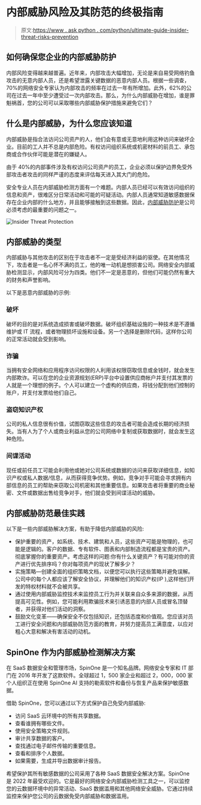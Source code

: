 # 内部威胁风险及其防范的终极指南

> 原文:[https://www . ask python . com/python/ultimate-guide-insider-threat-risks-prevention](https://www.askpython.com/python/ultimate-guide-insider-threat-risks-prevention)

## **如何确保您企业的内部威胁防护**

内部风险变得越来越普遍。近年来，内部攻击大幅增加，无论是来自易受网络钓鱼攻击的无意内部人员，还是希望泄露关键数据的恶意内部人员。根据一些调查，70%的网络安全专家认为内部攻击的频率在过去一年有所增加。此外，62%的公司在过去一年中至少遭受过一次内部攻击。那么，为什么内部威胁在增加，谁是罪魁祸首，您的公司可以采取哪些内部威胁保护措施来避免它们？

## **什么是内部威胁，为什么您应该知道**

内部威胁是指合法访问公司资产的人，他们会有意或无意地利用这种访问来破坏企业。目前的工人并不总是内部危险。有权访问组织系统或机密材料的前员工、承包商或合作伙伴可能是潜在的嫌疑人。

由于 40%的内部事件涉及有权访问公司资产的员工，企业必须以保护边界免受外部攻击者攻击的同样严谨的态度来评估每天进入其大门的危险。

安全专业人员在内部威胁检测方面有一个难题。内部人员已经可以有效访问组织的信息和资产，很难区分日常活动和可能的可疑活动。内部人员通常知道敏感数据保存在企业内部的什么地方，并且能够接触到这些数据。因此，[内部威胁防护](https://spin.ai/solutions/insider-threat/)是公司必须考虑的最重要的问题之一。

![Insider Threat Protection](../Images/26161d1d6ad12dd2fe4ffd49aecb0d73.png)

## **内部威胁的类型**

内部威胁与其他攻击的区别在于攻击者不一定是受经济利益的驱使。在其他情况下，攻击者是一名心怀不满的员工，他的唯一动机是想损害公司。网络安全内部威胁检测显示，内部风险可分为四类。他们不一定是恶意的，但他们可能仍然有重大的财务和声誉影响。

以下是恶意内部威胁的示例:

### **破坏**

破坏的目的是对系统造成损害或破坏数据。破坏组织基础设施的一种技术是不遵循维护或 IT 流程，或者物理损坏设施和设备。另一个选择是删除代码，这样你公司的正常活动就会受到影响。

### **诈骗**

当拥有安全网络和应用程序访问权限的人利用该权限窃取信息或金钱时，就会发生内部欺诈。可以在您的企业资源规划(ERP)平台中设置供应商帐户并支付其发票的人就是一个理想的例子。个人可以建立一个虚构的供应商，将钱分配到他们控制的账户，并支付发票给他们自己。

### **盗窃知识产权**

公司的私人信息很有价值，试图窃取这些信息的攻击者可能会造成长期的经济损失。当有人为了个人或商业利益从您的公司网络中复制或获取数据时，就会发生这种危险。

### **间谍活动**

现任或前任员工可能会利用他或她对公司系统或数据的访问来获取详细信息，如知识产权或私人数据/信息，从而获得竞争优势。例如，竞争对手可能会寻求拥有内部信息的员工的帮助来窃取公司机密和其他重要信息。如果攻击者将重要的商业秘密、文件或数据出售给竞争对手，他们就会受到间谍活动的威胁。

## **内部威胁防范最佳实践**

以下是一些内部威胁解决方案，有助于降低内部威胁的风险:

*   保护重要的资产，如系统、技术、建筑和人员，这些资产可能是物理的，也可能是逻辑的。客户的数据、专有软件、图表和内部制造流程都是宝贵的资产。彻底掌握你的重要资产。考虑这样的问题:你有什么关键资产？有可能对你的资产进行优先排序吗？你对每项资产的现状了解多少？
*   实施策略—创建全面的组织策略文档，以便您可以执行这些策略并避免误解。公司中的每个人都应该了解安全协议，并理解他们的知识产权(IP ),这样他们开发的特权材料就不会被共享。
*   通过使用内部威胁监控技术来监控员工行为并关联来自众多来源的数据，从而提高可见性。例如，您可能利用欺骗技术来引诱恶意的内部人员或冒名顶替者，并获得对他们活动的洞察。
*   鼓励文化变革——确保安全不仅包括知识，还包括态度和价值观。您应该对员工进行安全问题和内部威胁防范方面的教育，并努力提高员工满意度，以应对粗心大意和解决有害活动的动机。

## **SpinOne 作为内部威胁检测解决方案**

在 SaaS 数据安全和管理市场，SpinOne 是一个知名品牌。网络安全专家和 IT 部门在 2016 年开发了这款软件。全球超过 1，500 家企业和超过 2，000，000 家个人组织正在使用 SpinOne AI 支持的勒索软件和备份与恢复产品来保护敏感数据。

借助 SpinOne，您可以通过以下方式保护自己免受内部威胁:

*   访问 SaaS 云环境中的所有共享数据。
*   查看谁拥有哪些文件。
*   使用安全策略文件规则。
*   审计共享数据的客户。
*   查找通过电子邮件传输的重要信息。
*   查看和排序个人数据。
*   如果需要，生成并导出数据审计报告。

希望保护其所有敏感数据的公司采用了各种 SaaS 数据安全解决方案。SpinOne 是 2022 年最受欢迎的。它是最好的网络安全内部威胁检测工具之一，可以监控您的云数据环境中的异常活动、SaaS 数据滥用和其他网络安全威胁。它通过持续监控来保护您公司的云数据免受内部威胁和数据滥用。
